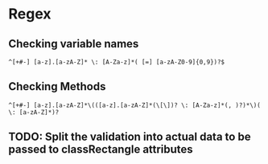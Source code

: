 # Regex
## Checking variable names
```
^[+#-] [a-z].[a-zA-Z]* \: [A-Za-z]*( [=] [a-zA-Z0-9]{0,9})?$
```

## Checking Methods
```
^[+#-] [a-z].[a-zA-Z]*\(([a-z].[a-zA-Z]*(\[\])? \: [A-Za-z]*(, )?)*\)( \: [a-zA-Z]*)?
```

## TODO: Split the validation into actual data to be passed to classRectangle attributes